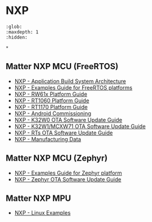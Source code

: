 # NXP

```{toctree}
:glob:
:maxdepth: 1
:hidden:

*
```

## Matter NXP MCU (FreeRTOS)

-   [NXP - Application Build System Architecture](./nxp_application_architecture.md)
-   [NXP - Examples Guide for FreeRTOS platforms](./nxp_examples_freertos_platforms.md)
-   [NXP - RW61x Platform Guide](./nxp_rw61x_guide.md)
-   [NXP - RT1060 Platform Guide](./nxp_rt1060_guide.md)
-   [NXP - RT1170 Platform Guide](./nxp_rt1170_guide.md)
-   [NXP - Android Commissioning](./nxp_k32w_android_commissioning.md)
-   [NXP - K32W0 OTA Software Update Guide](./nxp_k32w0_ota_guide.md)
-   [NXP - K32W1/MCXW71 OTA Software Update Guide](./nxp_mcxw71_ota_guide.md)
-   [NXP - RTs OTA Software Update Guide](./nxp_RTs_ota_software_update.md)
-   [NXP - Manufacturing Data](./nxp_manufacturing_flow.md)

## Matter NXP MCU (Zephyr)

-   [NXP - Examples Guide for Zephyr platform](./nxp_zephyr_guide.md)
-   [NXP - Zephyr OTA Software Update Guide](./nxp_zephyr_ota_software_update.md)

## Matter NXP MPU

-   [NXP - Linux Examples](./nxp_imx8m_linux_examples.md)
